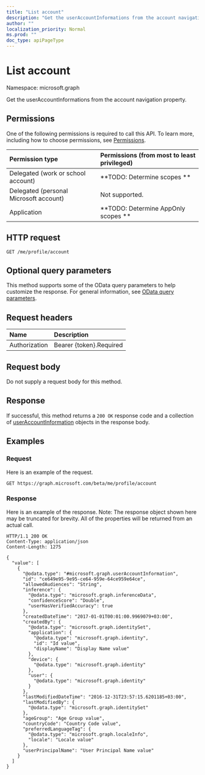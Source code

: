 ```yaml
---
title: "List account"
description: "Get the userAccountInformations from the account navigation property."
author: ""
localization_priority: Normal
ms.prod: ""
doc_type: apiPageType
---
```


# List account

Namespace: microsoft.graph

Get the userAccountInformations from the account navigation property.

## Permissions
One of the following permissions is required to call this API. To learn more, including how to choose permissions, see [Permissions](/concepts/permissions-reference.md).

|Permission type|Permissions (from most to least privileged)|
|:---|:---|
|Delegated (work or school account)|**TODO: Determine scopes **|
|Delegated (personal Microsoft account)|Not supported.|
|Application|**TODO: Determine AppOnly scopes **|

## HTTP request
<!-- {
  "blockType": "ignored"
}
-->
``` http
GET /me/profile/account
```

## Optional query parameters
This method supports some of the OData query parameters to help customize the response. For general information, see [OData query parameters](/graph/query-parameters).

## Request headers
|Name|Description|
|:---|:---|
|Authorization|Bearer {token}.Required|

## Request body
Do not supply a request body for this method.

## Response
If successful, this method returns a `200 OK` response code and a collection of [userAccountInformation](../resources/useraccountinformation.md) objects in the response body.

## Examples

### Request
Here is an example of the request.
<!-- {
  "blockType": "request",
  "name": "get_useraccountinformation"
}
-->
``` http
GET https://graph.microsoft.com/beta/me/profile/account
```

### Response
Here is an example of the response. Note: The response object shown here may be truncated for brevity. All of the properties will be returned from an actual call.
<!-- {
  "blockType": "response",
  "truncated": true,
  "@odata.type": "collection(microsoft.graph.useraccountinformation)"
}
-->
``` http
HTTP/1.1 200 OK
Content-Type: application/json
Content-Length: 1275

{
  "value": [
    {
      "@odata.type": "#microsoft.graph.userAccountInformation",
      "id": "ce649e95-9e95-ce64-959e-64ce959e64ce",
      "allowedAudiences": "String",
      "inference": {
        "@odata.type": "microsoft.graph.inferenceData",
        "confidenceScore": "Double",
        "userHasVerifiedAccuracy": true
      },
      "createdDateTime": "2017-01-01T00:01:00.9969079+03:00",
      "createdBy": {
        "@odata.type": "microsoft.graph.identitySet",
        "application": {
          "@odata.type": "microsoft.graph.identity",
          "id": "Id value",
          "displayName": "Display Name value"
        },
        "device": {
          "@odata.type": "microsoft.graph.identity"
        },
        "user": {
          "@odata.type": "microsoft.graph.identity"
        }
      },
      "lastModifiedDateTime": "2016-12-31T23:57:15.6201185+03:00",
      "lastModifiedBy": {
        "@odata.type": "microsoft.graph.identitySet"
      },
      "ageGroup": "Age Group value",
      "countryCode": "Country Code value",
      "preferredLanguageTag": {
        "@odata.type": "microsoft.graph.localeInfo",
        "locale": "Locale value"
      },
      "userPrincipalName": "User Principal Name value"
    }
  ]
}
```

